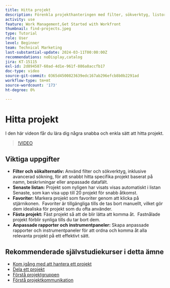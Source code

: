 ```yaml
---
title: Hitta projekt
description: Förenkla projekthanteringen med filter, sökverktyg, listor med senaste nytt, favoriter, fastnålade projekt och anpassade rapporter eller kontrollpaneler för snabb och ordnad åtkomst till projekt.
activity: use
feature: Work Management,Get Started with Workfront
thumbnail: find-projects.jpeg
type: Tutorial
role: User
level: Beginner
team: Technical Marketing
last-substantial-update: 2024-03-11T00:00:00Z
recommendations: noDisplay,catalog
jira: KT-15115
exl-id: 2d894587-60ad-4d1e-961f-886a8accfb17
doc-type: video
source-git-commit: 0365d4500823639edc167ab296efcb8b0b2291ad
workflow-type: tm+mt
source-wordcount: '173'
ht-degree: 0%

---
```


# Hitta projekt

I den här videon får du lära dig några snabba och enkla sätt att hitta projekt.

>[!VIDEO](https://video.tv.adobe.com/v/3439552/?quality=12&learn=on&enablevpops&captions=swe)

## Viktiga uppgifter

* **Filter och sökalternativ:** Använd filter och sökverktyg, inklusive avancerad sökning, för att snabbt hitta specifika projekt baserat på namn, beskrivningar eller anpassade datafält. &#x200B;
* **Senaste listan:** Projekt som nyligen har visats visas automatiskt i listan Senaste, som kan visa upp till 20 projekt för snabb åtkomst. &#x200B;
* **Favoriter:** Markera projekt som favoriter genom att klicka på stjärnikonen. &#x200B; Favoriter är tillgängliga tills de tas bort manuellt, vilket gör dem idealiska för projekt som du ofta använder. &#x200B;
* **Fästa projekt:** Fäst projekt så att de blir lätta att komma åt. &#x200B; Fastnålade projekt förblir synliga tills du tar bort dem.
* **Anpassade rapporter och instrumentpaneler:** Skapa anpassade rapporter och instrumentpaneler för att ordna och komma åt alla relevanta projekt på ett effektivt sätt. &#x200B;


## Rekommenderade självstudiekurser i detta ämne

* [Kom igång med att hantera ett projekt](/help/manage-work/projects/getting-started-manage-a-project.md)
* [Dela ett projekt](/help/manage-work/projects/share-a-project.md)
* [Förstå projektgruppen](/help/manage-work/projects/understand-the-project-team.md)
* [Förstå projektkommunikation](/help/manage-work/projects/understand-project-communication.md)
